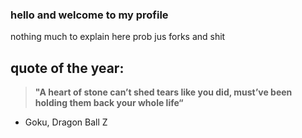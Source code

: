 ### hello and welcome to my profile

nothing much to explain here prob jus forks and shit

## quote of the  year:

>**"A heart of stone can’t shed tears like you did, must’ve been holding them back your whole life“**
- Goku, Dragon Ball Z
